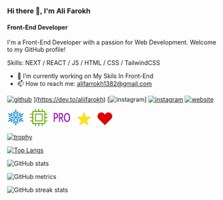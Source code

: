 ### Hi there 👋, I'm Ali Farokh
#### Front-End Developer
I'm a Front-End Developer with a passion for Web Development. Welcome to my GitHub profile!

Skills: NEXT / REACT / JS / HTML / CSS / TailwindCSS

- 🔭 I’m currently working on My Skils In Front-End 
- 📫 How to reach me: alifarrokh1382@gmail.com 


[<img src='https://cdn.jsdelivr.net/npm/simple-icons@3.0.1/icons/github.svg' alt='github' height='40'>](https://github.com/aliifarokh)  ](https://dev.to/aliifarokh)  [<img src='https://cdn.jsdelivr.net/npm/simple-icons@3.0.1/icons/instagram.svg' alt='instagram' height='40'>] [<img src='https://cdn.jsdelivr.net/npm/simple-icons@3.0.1/icons/instagram.svg' alt='instagram' height='40'>](https://www.instagram.com/alifarokh_web/)  [<img src='https://cdn.jsdelivr.net/npm/simple-icons@3.0.1/icons/icloud.svg' alt='website' height='40'>](https://aliifarokh.github.io/portfolio/)  

<a href='https://archiveprogram.github.com/'><img src='https://raw.githubusercontent.com/acervenky/animated-github-badges/master/assets/acbadge.gif' width='40' height='40'></a> <a href='https://docs.github.com/en/developers'><img src='https://raw.githubusercontent.com/acervenky/animated-github-badges/master/assets/devbadge.gif' width='40' height='40'></a> <a href='https://github.com/pricing'><img src='https://raw.githubusercontent.com/acervenky/animated-github-badges/master/assets/pro.gif' width='40' height='40'></a> <a href='https://stars.github.com/'><img src='https://raw.githubusercontent.com/acervenky/animated-github-badges/master/assets/starbadge.gif' width='35' height='35'></a> <a href='https://docs.github.com/en/github/supporting-the-open-source-community-with-github-sponsors'><img src='https://raw.githubusercontent.com/acervenky/animated-github-badges/master/assets/sponsorbadge.gif' width='35' height='35'></a> 

[![trophy](https://github-profile-trophy.vercel.app/?username=aliifarokh)](https://github.com/ryo-ma/github-profile-trophy)

[![Top Langs](https://github-readme-stats.vercel.app/api/top-langs/?username=aliifarokh)](https://github.com/anuraghazra/github-readme-stats)

![GitHub stats](https://github-readme-stats.vercel.app/api?username=aliifarokh&show_icons=true)  

![GitHub metrics](https://metrics.lecoq.io/aliifarokh)  

![GitHub streak stats](https://streak-stats.demolab.com/?user=aliifarokh)  


